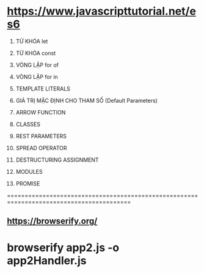# https://www.javascripttutorial.net/es6

1. TỪ KHÓA let

2. TỪ KHÓA const

3. VÒNG LẶP for of

4. VÒNG LẶP for in

5. TEMPLATE LITERALS

6. GIÁ TRỊ MẶC ĐỊNH CHO THAM SỐ (Default Parameters)

7. ARROW FUNCTION

8. CLASSES

9. REST PARAMETERS

10. SPREAD OPERATOR

11. DESTRUCTURING ASSIGNMENT

12. MODULES

13. PROMISE

=========================================================================================

## https://browserify.org/

# browserify app2.js -o app2Handler.js